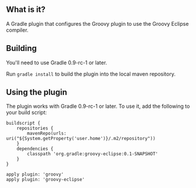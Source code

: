 What is it?
-----------

A Gradle plugin that configures the Groovy plugin to use the Groovy Eclipse compiler.

Building
--------

You'll need to use Gradle 0.9-rc-1 or later.

Run `gradle install` to build the plugin into the local maven repository.

Using the plugin
----------------

The plugin works with Gradle 0.9-rc-1 or later. To use it, add the following to your build script:

    buildscript {
        repositories {
            mavenRepo(urls: uri("${System.getProperty('user.home')}/.m2/repository"))
        }
        dependencies {
            classpath 'org.gradle:groovy-eclipse:0.1-SNAPSHOT'
        }
    }

    apply plugin: 'groovy'
    apply plugin: 'groovy-eclipse'
